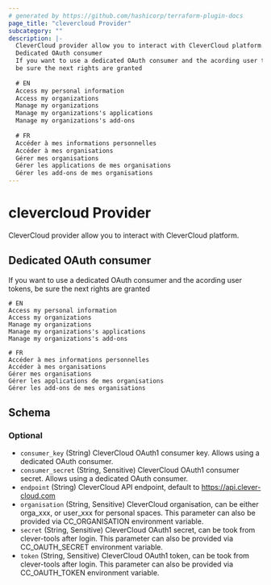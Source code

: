 ```yaml
---
# generated by https://github.com/hashicorp/terraform-plugin-docs
page_title: "clevercloud Provider"
subcategory: ""
description: |-
  CleverCloud provider allow you to interact with CleverCloud platform.
  Dedicated OAuth consumer
  If you want to use a dedicated OAuth consumer and the acording user tokens,
  be sure the next rights are granted
  
  # EN
  Access my personal information
  Access my organizations
  Manage my organizations
  Manage my organizations's applications
  Manage my organizations's add-ons
  
  # FR
  Accéder à mes informations personnelles
  Accéder à mes organisations
  Gérer mes organisations
  Gérer les applications de mes organisations
  Gérer les add-ons de mes organisations
---
```


# clevercloud Provider

CleverCloud provider allow you to interact with CleverCloud platform.

## Dedicated OAuth consumer

If you want to use a dedicated OAuth consumer and the acording user tokens, 
be sure the next rights are granted

```
# EN
Access my personal information
Access my organizations
Manage my organizations
Manage my organizations's applications
Manage my organizations's add-ons

# FR
Accéder à mes informations personnelles
Accéder à mes organisations
Gérer mes organisations
Gérer les applications de mes organisations
Gérer les add-ons de mes organisations
```



<!-- schema generated by tfplugindocs -->
## Schema

### Optional

- `consumer_key` (String) CleverCloud OAuth1 consumer key. Allows using a dedicated OAuth consumer.
- `consumer_secret` (String, Sensitive) CleverCloud OAuth1 consumer secret. Allows using a dedicated OAuth consumer.
- `endpoint` (String) CleverCloud API endpoint, default to https://api.clever-cloud.com
- `organisation` (String, Sensitive) CleverCloud organisation, can be either orga_xxx, or user_xxx for personal spaces. This parameter can also be provided via CC_ORGANISATION environment variable.
- `secret` (String, Sensitive) CleverCloud OAuth1 secret, can be took from clever-tools after login. This parameter can also be provided via CC_OAUTH_SECRET environment variable.
- `token` (String, Sensitive) CleverCloud OAuth1 token, can be took from clever-tools after login. This parameter can also be provided via CC_OAUTH_TOKEN environment variable.
